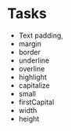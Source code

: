 
# Tasks

- Text padding, 
- margin
- border
- underline
- overline
- highlight
- capitalize
- small
- firstCapital
- width
- height